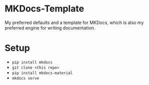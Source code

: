 # MKDocs-Template

My preferred defaults and a template for MKDocs, which is also my preferred engine for writing documentation.

# Setup

- `pip install mkdocs`
- `git clone <this repo>`
- `pip install mkdocs-material`
- `mkdocs serve`
